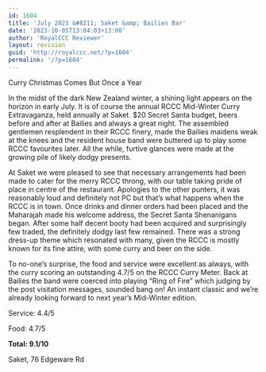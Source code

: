 ```yaml
---
id: 1604
title: 'July 2023 &#8211; Saket &amp; Bailies Bar'
date: '2023-10-05T13:04:03+13:00'
author: 'RoyalCCC Reviewer'
layout: revision
guid: 'http://royalccc.net/?p=1604'
permalink: '/?p=1604'
---
```


Curry Christmas Comes But Once a Year

In the midst of the dark New Zealand winter, a shining light appears on the horizon in early July. It is of course the annual RCCC Mid-Winter Curry Extravaganza, held annually at Saket. $20 Secret Santa budget, beers before and after at Bailies and always a great night. The assembled gentlemen resplendent in their RCCC finery, made the Bailies maidens weak at the knees and the resident house band were buttered up to play some RCCC favourites later. All the while, furtive glances were made at the growing pile of likely dodgy presents.

At Saket we were pleased to see that necessary arrangements had been made to cater for the merry RCCC throng, with our table taking pride of place in centre of the restaurant. Apologies to the other punters, it was reasonably loud and definitely not PC but that’s what happens when the RCCC is in town. Once drinks and dinner orders had been placed and the Maharajah made his welcome address, the Secret Santa Shenanigans began. After some half decent booty had been acquired and surprisingly few traded, the definitely dodgy last few remained. There was a strong dress-up theme which resonated with many, given the RCCC is mostly known for its fine attire, with some curry and beer on the side.

To no-one’s surprise, the food and service were excellent as always, with the curry scoring an outstanding 4.7/5 on the RCCC Curry Meter. Back at Bailies the band were coerced into playing “Ring of Fire” which judging by the post visitation messages, sounded bang on! An instant classic and we’re already looking forward to next year’s Mid-Winter edition.

Service: 4.4/5

Food: 4.7/5

**Total: 9.1/10**

Saket, 76 Edgeware Rd